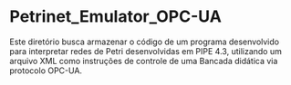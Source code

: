 # Petrinet_Emulator_OPC-UA
Este diretório busca armazenar o código de um programa desenvolvido para interpretar redes de Petri desenvolvidas em PIPE 4.3, utilizando um arquivo XML como instruções de controle de uma Bancada didática via protocolo OPC-UA.
